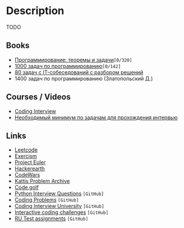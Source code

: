 # Description

TODO


## Books

- [Программирование: теоремы и задачи](https://hal.archives-ouvertes.fr/hal-01480636/document)`[0/320]`
- [1000 задач по программированию](http://k504.khai.edu/attachments/article/762/Zadachnik_Abramyan.pdf)`[0/142]`
- [80 задач с IT-собеседований с разбором решений](https://cmsmagazine.ru/journal/items-80-problems-with-it-interviews/)
- 1400 задач по программированию (Златопольский Д.)


## Courses / Videos

- [Coding Interview](https://youtube.com/playlist?list=PLWKjhJtqVAblv09G3sFgRMSeR0jnKQmJ9)
- [Необходимый минимум по задачам для прохождения интервью](https://youtube.com/playlist?list=PLxo8h22u0O-gKD5rTtDOuqUb7jku_et8b)


## Links

- [Leetcode](https://leetcode.com/)
- [Exercism](https://exercism.org/)
- [Project Euler](https://projecteuler.net/archives)
- [Hackerearth](https://www.hackerearth.com/)
- [CodeWars](https://www.codewars.com/dashboard)
- [Kattis Problem Archive](https://open.kattis.com/)
- [Code golf](https://code.golf/)
- [Python Interview Questions](https://github.com/learning-zone/python-interview-questions) `[GitHub]`
- [Coding Problems](https://github.com/MTrajK/coding-problems) `[GitHub]`
- [Coding Interview University](https://github.com/jwasham/coding-interview-university) `[GitHub]`
- [Interactive coding challenges](https://github.com/donnemartin/interactive-coding-challenges) `[GitHub]`
- [RU Test assignments](https://github.com/Hexlet/ru-test-assignments) `[GitHub]`
